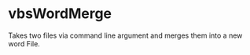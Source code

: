 vbsWordMerge
============

Takes two files via command line argument and merges them into a new word File.
